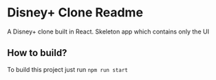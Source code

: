 # Disney+ Clone Readme
A Disney+ clone built in React. Skeleton app which contains only the UI

## How to build?
To build this project just run `npm run start`